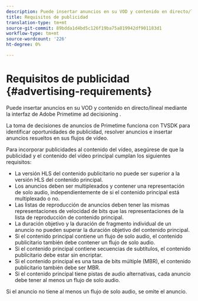 ```yaml
---
description: Puede insertar anuncios en su VOD y contenido en directo/lineal mediante la interfaz de Adobe Primetime ad decisioning .
title: Requisitos de publicidad
translation-type: tm+mt
source-git-commit: 89bdda1d4bd5c126f19ba75a819942df901183d1
workflow-type: tm+mt
source-wordcount: '226'
ht-degree: 0%

---
```



# Requisitos de publicidad {#advertising-requirements}

Puede insertar anuncios en su VOD y contenido en directo/lineal mediante la interfaz de Adobe Primetime ad decisioning .

<!--<a id="section_A2966DC850E140FE9400A1D9E412F819"></a>-->

La toma de decisiones de anuncios de Primetime funciona con TVSDK para identificar oportunidades de publicidad, resolver anuncios e insertar anuncios resueltos en sus flujos de vídeo.

Para incorporar publicidades al contenido del vídeo, asegúrese de que la publicidad y el contenido del vídeo principal cumplan los siguientes requisitos:

* La versión HLS del contenido publicitario no puede ser superior a la versión HLS del contenido principal.
* Los anuncios deben ser multiplexados y contener una representación de solo audio, independientemente de si el contenido principal está multiplexado o no.
* Las listas de reproducción de anuncios deben tener las mismas representaciones de velocidad de bits que las representaciones de la lista de reproducción de contenido principal.
* La duración objetivo y la duración de fragmento individual de un anuncio no pueden superar la duración objetivo del contenido principal.
* Si el contenido principal contiene un flujo de solo audio, el contenido publicitario también debe contener un flujo de solo audio.
* Si el contenido principal contiene secuencias de subtítulos, el contenido publicitario debe estar sin encriptar.
* Si el contenido principal es una tasa de bits múltiple (MBR), el contenido publicitario también debe ser MBR.
* Si el contenido principal tiene pistas de audio alternativas, cada anuncio debe tener al menos un flujo de solo audio.

Si el anuncio no tiene al menos un flujo de solo audio, se omite el anuncio.